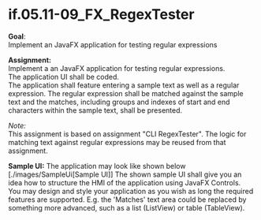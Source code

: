 # if.05.11-09_FX_RegexTester

__Goal__:   
Implement an JavaFX application for testing regular expressions

__Assignment:__   
Implement a an JavaFX application for testing regular expressions.   
The application UI shall be coded.   
The application shall feature entering a sample text as well as a regular expression. 
The regular expression shall be matched against the sample text and the matches, 
including groups and indexes of start and end characters within the sample text,
shall be presented.

*Note:*   
This assignment is based on assignment "CLI RegexTester". The logic for
matching text against regular expressions may be reused from that assignment.

__Sample UI:__
The application may look like shown below
[./images/SampleUi[Sample UI]]
The shown sample UI shall give you an idea how to structure the HMI of 
the application using JavaFX Controls.   
You may design and style your application as you wish as long the required
features are supported. E.g. the 'Matches' text area could be replaced by
something more advanced, such as a list (ListView) or table (TableView).